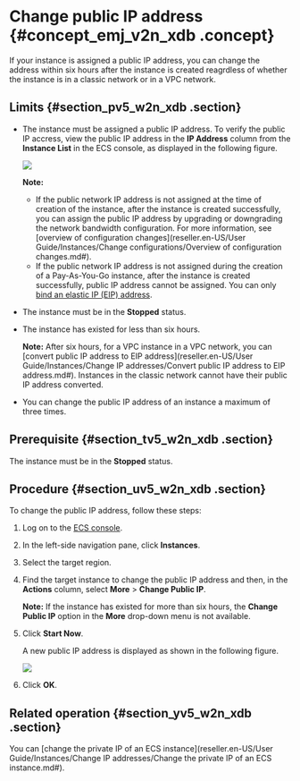 # Change public IP address {#concept_emj_v2n_xdb .concept}

If your instance is assigned a public IP address, you can change the address within six hours after the instance is created reagrdless of whether the instance is in a classic network or in a VPC network.

## Limits {#section_pv5_w2n_xdb .section}

-   The instance must be assigned a public IP address. To verify the public IP accress, view the public IP address in the **IP Address** column from the **Instance List** in the ECS console, as displayed in the following figure. 

    ![](http://static-aliyun-doc.oss-cn-hangzhou.aliyuncs.com/assets/img/9656/15395052225458_en-US.png)

    **Note:** 

    -   If the public network IP address is not assigned at the time of creation of the instance, after the instance is created successfully, you can assign the public IP address by upgrading or downgrading the network bandwidth configuration. For more information, see [overview of configuration changes](reseller.en-US/User Guide/Instances/Change configurations/Overview of configuration changes.md#).
    -   If the public network IP address is not assigned during the creation of a Pay-As-You-Go instance, after the instance is created successfully, public IP address cannot be assigned. You can only [bind an elastic IP \(EIP\) address](https://partners-intl.aliyun.com/help/doc-detail/27714.htm).
-   The instance must be in the **Stopped** status.

-   The instance has existed for less than six hours.

    **Note:** After six hours, for a VPC instance in a VPC network, you can [convert public IP address to EIP address](reseller.en-US/User Guide/Instances/Change IP addresses/Convert public IP address to EIP address.md#). Instances in the classic network cannot have their public IP address converted.

-   You can change the public IP address of an instance a maximum of three times.


## Prerequisite {#section_tv5_w2n_xdb .section}

The instance must be in the **Stopped** status.

## Procedure {#section_uv5_w2n_xdb .section}

To change the public IP address, follow these steps:

1.  Log on to the [ECS console](https://partners-intl.console.aliyun.com/#/ecs).
2.  In the left-side navigation pane, click **Instances**.
3.  Select the target region.
4.  Find the target instance to change the public IP address and then, in the **Actions** column, select **More** \> **Change Public IP**.

    **Note:** If the instance has existed for more than six hours, the **Change Public IP** option in the **More** drop-down menu is not available.

5.  Click **Start Now**.

    A new public IP address is displayed as shown in the following figure.

    ![](http://static-aliyun-doc.oss-cn-hangzhou.aliyuncs.com/assets/img/9656/15395052235460_en-US.png)

6.  Click **OK**.

## Related operation {#section_yv5_w2n_xdb .section}

You can [change the private IP of an ECS instance](reseller.en-US/User Guide/Instances/Change IP addresses/Change the private IP of an ECS instance.md#).

